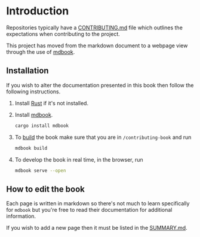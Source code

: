 # Introduction

Repositories typically have a [CONTRIBUTING.md](https://docs.github.com/en/communities/setting-up-your-project-for-healthy-contributions/setting-guidelines-for-repository-contributors) file which outlines the expectations when contributing to the project.

This project has moved from the markdown document to a webpage view through the use of [mdbook](https://rust-lang.github.io/mdBook/).

## Installation

If you wish to alter the documentation presented in this book then follow the following instructions.

1. Install [Rust](https://www.rust-lang.org/tools/install) if it's not installed.
2. Install [mdbook](https://rust-lang.github.io/mdBook/).

   ```bash
   cargo install mdbook
   ```

3. To [build](https://rust-lang.github.io/mdBook/cli/build.html) the book make sure that you are in `/contributing-book` and run

   ```bash
   mdbook build
   ```

4. To develop the book in real time, in the browser, run

   ```bash
   mdbook serve --open
   ```

## How to edit the book

Each page is written in markdown so there's not much to learn specifically for `mdbook` but you're free to read their documentation for additional information.

If you wish to add a new page then it must be listed in the [SUMMARY.md](src/SUMMARY.md).
